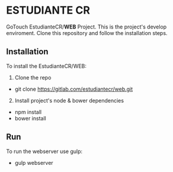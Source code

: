 ESTUDIANTE CR
=============

GoTouch EstudianteCR/**WEB** Project. This is the project's develop enviroment. Clone this repository and follow the installation steps.

Installation
------------
To install the EstudianteCR/WEB:

1. Clone the repo
- git clone https://gitlab.com/estudiantecr/web.git
2. Install project's node & bower dependencies
- npm install
- bower install

Run
---
To run the webserver use gulp:

- gulp webserver